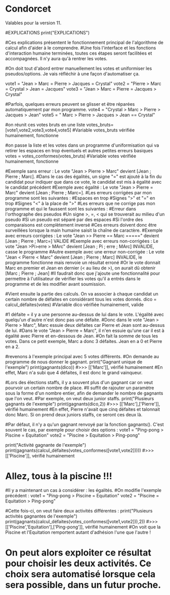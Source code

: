 # Condorcet

Valables pour la version 11.

#EXPLICATIONS
print("EXPLICATIONS")

#Ces explications présentent le fonctionnement principal de l'algorithme de calcul afin d'aider à le comprendre.
#Une fois l'interface et les fonctions d'interaction humaine terminées, toutes ces étapes seront facilitées et accompagnées. Il n'y aura qu'à rentrer les votes.

#On doit tout d'abord entrer manuellement les votes et uniformiser les pseudos/options. Je vais réfléchir à une façon d'automatiser ça.

vote1 = "Jean > Marc = Pierre > Jacques = Crystal"
vote2 = "Pierre > Marc = Crystal > Jean = Jacques"
vote3 = "Jean > Marc = Pierre = Jacques > Crystal"

#Parfois, quelques erreurs peuvent se glisser et être réparées automatiquement par mon programme.
vote4 = "Crystal > Marc > Pierre > Jacques > Jean"
vote5 = "      Marc > Pierre > Jacques > Jean == Crystal"

#on réunit ces votes bruts en une liste
votes_bruts=[vote1,vote2,vote3,vote4,vote5]
#Variable votes_bruts vérifiée humainement, fonctionne

#on passe la liste et les votes dans un programme d'uniformisation qui va retirer les espaces en trop éventuels et autres petites erreurs basiques
votes = votes_conformes(votes_bruts)
#Variable votes vérifiée humainement, fonctionne

#Exemple sans erreur : Le vote "Jean > Pierre > Marc" devient [Jean ; Pierre ; Marc].
#Dans le cas des égalités, un signe "=" est ajouté à la fin du candidat pour indiquer que dans ce vote, le candidat est mis à égalité avec le candidat précédent
#Exemple avec égalité : Le vote "Jean > Pierre = Marc" devient [Jean ; Pierre ; Marc=].
#Les erreurs corrigées par mon programme sont les suivantes :
    #Espaces en trop
    #Signes ">" et "=" en trop
    #Signes "<" à la place de ">"
#Les erreurs que ne corrige pas mon programme et qui le faussent sont les suivantes :
    #Erreur dans l'orthographe des pseudos
    #Un signe >, =, < qui se trouverait au milieu d'un pseudo
    #Si un pseudo est séparé par des espaces
    #Si l'ordre des comparaisons est complètement inversé
#Ces erreurs doivent donc être surveillées lorsque la main humaine saisit la chaîne de caractère.
#Exemple avec erreurs corrigées : Le vote "Jean >> Pierre       == Marc =====" devient [Jean ; Pierre ; Marc=] VALIDE
#Exemple avec erreurs non-corrigées : Le vote "Jean >Pi>erre > MArc" devient [Jean ; Pi ; erre ; MArc] INVALIDE, casse le programme
#Autre exemple avec une erreur non-corrigée : Le vote "Jean < Pierre < Marc" devient [Jean ; Pierre ; Marc] INVALIDE, le programme fonctionne mais renvoie un résultat erroné
    #Or le vote donnait Marc en premier et Jean en dernier (< au lieu de >), on aurait dû obtenir [Marc ; Pierre ; Jean]
#Il faudrait donc que j'ajoute une fonctionnalité pour permettre à l'utilisateur de vérifier les votes qu'il a entrés dans le programme et de les modifier avant soumission.

#Vient ensuite la partie des calculs. On va associer à chaque candidat un certain nombre de défaites en considérant tous les votes donnés.
dico = calcul_défaites(votes)
#Variable dico vérifiée humainement, valide

#1 défaite = il y a une personne au-dessus de lui dans le vote. L'égalité avec quelqu'un d'autre n'est donc pas une défaite.
#Donc dans le vote "Jean > Pierre > Marc", Marc essuie deux défaites car Pierre et Jean sont au-dessus de lui.
#Dans le vote "Jean > Pierre = Marc", il n'en essuie qu'une car il est à égalité avec Pierre et en-dessous de Jean.
#On fait la somme de tous les votes. Dans ce petit exemple, Marc a donc 3 défaites. Jean en a 0 et Pierre en a 2.

#revenons à l'exemple principal avec 5 votes différents.
#On demande au programme de nous donner le gagnant.
print("Gagnant unique de l'exemple")
print(gagnants(dico))
#>>> [['Marc']], vérifié humainement
#En effet, Marc n'a subi que 4 défaites, il est donc le grand vainqueur.

#Lors des élections staffs, il y a souvent plus d'un gagnant car on veut pourvoir un certain nombre de place.
#Il suffit de rajouter un paramètre sous la forme d'un nombre entier, afin de demander le nombre de gagnants que l'on veut.
#Par exemple, on veut deux junior staffs.
print("Plusieurs gagnants de l'exemple")
print(gagnants(dico,2))
#>>> [['Marc'],['Pierre']], vérifié humainement
#En effet, Pierre n'avait que cinq défaites et talonnait donc Marc. Si on prend deux juniors staffs, ce seront ces deux là.

#Par défaut, il n'y a qu'un gagnant renvoyé par la fonction gagnants(). C'est souvent le cas, par exemple pour choisir des options :
vote1 = "Ping-pong > Piscine = Equitation"
vote2 = "Piscine > Equitation > Ping-pong"

print("Activité gagnante de l'exemple")
print(gagnants(calcul_défaites(votes_conformes([vote1,vote2]))))
#>>> [['Piscine']], vérifié humainement
# Allez, tous à la piscine !!!

#Il y a maintenant un cas à considérer : les égalités.
#On modifie l'exemple précédent :
vote1 = "Ping-pong > Piscine = Equitation"
vote2 = "Piscine = Equitation > Ping-pong"

#Cette fois-ci, on veut faire deux activités différentes :
print("Plusieurs activités gagnantes de l'exemple")
print(gagnants(calcul_défaites(votes_conformes([vote1,vote2])),2))
#>>> [['Piscine','Equitation'],['Ping-pong']], vérifié humainement
#On voit que la Piscine et l'Equitation remportent autant d'adhésion l'une que l'autre !
# On peut alors exploiter ce résultat pour choisir les deux activités. Ce choix sera automatisé lorsque cela sera possible, dans un futur proche.
